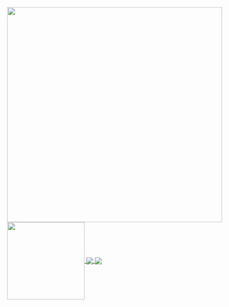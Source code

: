 
<a href="https://github.com/manojprabakarr">
<img  align height="500em" src="https://github-readme-stats.vercel.app/api/top-langs/?username=manojprabakarr&langs_count=8&theme=tokyonight"/>
</a>

<a href="https://github.com/manojprabakarr">
<img  align="center"  height="180em" src="https://github-readme-stats.vercel.app/api?username=manojprabakarr&show_icons=true&theme=tokyonight&hide_border=true&&count_private=true&include_all_commits=true"/> 
</a>



<a href="https://github.com/manojprabakarr/snapchat-clone">
  <img align="center" src="https://github-readme-stats.vercel.app/api/pin/?username=manojprabakarr&repo=snapchat-clone&theme=tokyonight" />
</a>
<a href="https://github.com/anuraghazra/covid-tracker">
  <img align="center" src="https://github-readme-stats.vercel.app/api/pin/?username=manojprabakarr&repo=covid-tracker&theme=tokyonight" />
</a>